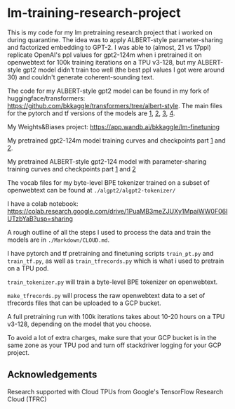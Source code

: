 # lm-training-research-project

This is my code for my lm pretraining research project that i worked on during quarantine. The idea was to apply ALBERT-style parameter-sharing and factorized embedding to GPT-2. I was able to (almost, 21 vs 17ppl) replicate OpenAI's ppl values for gpt2-124m when i pretrained it on openwebtext for 100k training iterations on a TPU v3-128, but my ALBERT-style gpt2 model didn't train too well (the best ppl values I got were around 30) and couldn't generate coherent-sounding text.

The code for my ALBERT-style gpt2 model can be found in my fork of huggingface/transformers: https://github.com/bkkaggle/transformers/tree/albert-style. The main files for the pytorch and tf versions of the models are [1](https://github.com/bkkaggle/transformers/blob/albert-style/src/transformers/configuration_algpt2.py), [2](https://github.com/bkkaggle/transformers/blob/albert-style/src/transformers/modeling_algpt2.py), [3](https://github.com/bkkaggle/transformers/blob/albert-style/src/transformers/modeling_tf_algpt2.py), [4](https://github.com/bkkaggle/transformers/blob/albert-style/src/transformers/tokenization_algpt2.py).

My Weights&Biases project: https://app.wandb.ai/bkkaggle/lm-finetuning

My pretrained gpt2-124m model training curves and checkpoints part [1](https://app.wandb.ai/bkkaggle/lm-finetuning/runs/2rbkadpc?workspace=user-bkkaggle) and [2](https://app.wandb.ai/bkkaggle/lm-finetuning/runs/1ta3sx61?workspace=user-bkkaggle).

My pretrained ALBERT-style gpt2-124 model with parameter-sharing training curves and checkpoints part [1](https://app.wandb.ai/bkkaggle/lm-finetuning/runs/ei53u955?workspace=user-bkkaggle) and [2](https://app.wandb.ai/bkkaggle/lm-finetuning/runs/2n7j6out?workspace=user-bkkaggle)

The vocab files for my byte-level BPE tokenizer trained on a subset of openwebtext can be found at `./algpt2/algpt2-tokenizer/`

I have a colab notebook: https://colab.research.google.com/drive/1PuaMB3meZJUXy1MpaiWW0F06IUTzbYaB?usp=sharing

A rough outline of all the steps I used to process the data and train the models are in `./Markdown/CLOUD.md`.

I have pytorch and tf pretraining and finetuning scripts `train_pt.py` and `train_tf.py`, as well as `train_tfrecords.py` which is what i used to pretrain on a TPU pod.

`train_tokenizer.py` will train a byte-level BPE tokenizer on openwebtext.

`make_tfrecords.py` will process the raw openwebtext data to a set of tfrecords files that can be uploaded to a GCP bucket.

A full pretraining run with 100k iterations takes about 10-20 hours on a TPU v3-128, depending on the model that you choose.

To avoid a lot of extra charges, make sure that your GCP bucket is in the same zone as your TPU pod and turn off stackdriver logging for your GCP project.

## Acknowledgements

Research supported with Cloud TPUs from Google's TensorFlow Research Cloud (TFRC)
